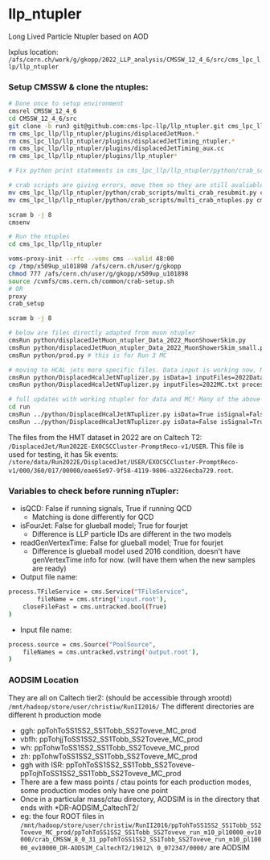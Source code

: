 # llp_ntupler
Long Lived Particle Ntupler based on AOD 

lxplus location: `/afs/cern.ch/work/g/gkopp/2022_LLP_analysis/CMSSW_12_4_6/src/cms_lpc_llp/llp_ntupler`

### Setup CMSSW & clone the ntuples:
```bash
# Done once to setup environment
cmsrel CMSSW_12_4_6
cd CMSSW_12_4_6/src
git clone -b run3 git@github.com:cms-lpc-llp/llp_ntupler.git cms_lpc_llp/llp_ntupler
rm cms_lpc_llp/llp_ntupler/plugins/displacedJetMuon.*
rm cms_lpc_llp/llp_ntupler/plugins/displacedJetTiming_ntupler.*
rm cms_lpc_llp/llp_ntupler/plugins/displacedJetTiming_aux.cc 
rm cms_lpc_llp/llp_ntupler/plugins/llp_ntupler*  

# Fix python print statements in cms_lpc_llp/llp_ntupler/python/crab_scripts/multi_crab_ntuples.py and cms_lpc_llp/llp_ntupler/python/crab_scripts/multi_crab_resubmit.py to make compatible with python 3

# crab scripts are giving errors, move them so they are still avaliable for reference: 
mv cms_lpc_llp/llp_ntupler/python/crab_scripts/multi_crab_resubmit.py cms_lpc_llp/llp_ntupler/python/crab_scripts/multi_crab_resubmit.py.old 
mv cms_lpc_llp/llp_ntupler/python/crab_scripts/multi_crab_ntuples.py cms_lpc_llp/llp_ntupler/python/crab_scripts/multi_crab_ntuples.py.old

scram b -j 8
cmsenv

# Run the ntuples
cd cms_lpc_llp/llp_ntupler

voms-proxy-init --rfc --voms cms --valid 48:00
cp /tmp/x509up_u101898 /afs/cern.ch/user/g/gkopp
chmod 777 /afs/cern.ch/user/g/gkopp/x509up_u101898
source /cvmfs/cms.cern.ch/common/crab-setup.sh
# OR
proxy
crab_setup

scram b -j 8

# below are files directly adapted from muon ntupler
cmsRun python/displacedJetMuon_ntupler_Data_2022_MuonShowerSkim.py
cmsRun python/displacedJetMuon_ntupler_Data_2022_MuonShowerSkim_small.py # this is for Run 3 data
cmsRun python/prod.py # this is for Run 3 MC

# moving to HCAL jets more specific files. Data input is working now, MC gives error (still troubleshooting)
cmsRun python/DisplacedHcalJetNTuplizer.py isData=1 inputFiles=2022Data.txt processEvents=500
cmsRun python/DisplacedHcalJetNTuplizer.py inputFiles=2022MC.txt processEvents=500

# full updates with working ntupler for data and MC! Many of the above files have now been moved to python/Archive 
cd run
cmsRun ../python/DisplacedHcalJetNTuplizer.py isData=True isSignal=False processEvents=1000 inputFiles=InputDataTest.txt debug=False outputFile=ntuple_output_test_data1.root
cmsRun ../python/DisplacedHcalJetNTuplizer.py isData=False isSignal=True processEvents=1000 inputFiles=InputSignalFilesTest.txt debug=False outputFile=ntuple_output_test_signal1.root
```

The files from the HMT dataset in 2022 are on Caltech T2: `/DisplacedJet/Run2022E-EXOCSCCluster-PromptReco-v1/USER`. This file is used for testing, it has 5k events: `/store/data/Run2022E/DisplacedJet/USER/EXOCSCCluster-PromptReco-v1/000/360/017/00000/eae65e97-9f58-4119-9806-a3226ecba729.root`. 

### Variables to check before running nTupler:
* isQCD: False if running signals, True if running QCD
  * Matching is done differently for QCD
* isFourJet: False for glueball model; True for fourjet
  * Difference is LLP particle IDs are different in the two models
* readGenVertexTime: False for glueball model; True for fourjet
  * Difference is glueball model used 2016 condition, doesn't have genVertexTime info for now. (will have them when the new samples are ready)
* Output file name:
```bash
process.TFileService = cms.Service("TFileService",
        fileName = cms.string('input.root'),
    closeFileFast = cms.untracked.bool(True)
)
```
* Input file name:
```bash
process.source = cms.Source("PoolSource",
    fileNames = cms.untracked.vstring('output.root'),
)
```

### AODSIM Location

They are all on Caltech tier2: (should be accessible through xrootd)
```/mnt/hadoop/store/user/christiw/RunII2016/```
The different directories are different h production mode
* ggh: ppTohToSS1SS2_SS1Tobb_SS2Toveve_MC_prod
* vbfh: ppTohjjToSS1SS2_SS1Tobb_SS2Toveve_MC_prod
* wh: ppTohwToSS1SS2_SS1Tobb_SS2Toveve_MC_prod
* zh: ppTohwToSS1SS2_SS1Tobb_SS2Toveve_MC_prod
* ggh with ISR: ppTohToSS1SS2_SS1Tobb_SS2Toveve-ppTojhToSS1SS2_SS1Tobb_SS2Toveve_MC_prod
* There are a few mass points / ctau points for each production modes, some production modes only have one point
* Once in a particular mass/ctau directory, AODSIM is in the directory that ends with *DR-AODSIM_CaltechT2/
* eg: the four ROOT files in ```/mnt/hadoop/store/user/christiw/RunII2016/ppTohToSS1SS2_SS1Tobb_SS2Toveve_MC_prod/ppTohToSS1SS2_SS1Tobb_SS2Toveve_run_m10_pl10000_ev10000/crab_CMSSW_8_0_31_ppTohToSS1SS2_SS1Tobb_SS2Toveve_run_m10_pl10000_ev10000_DR-AODSIM_CaltechT2/19012\
0_072347/0000/```
are AODSIM
